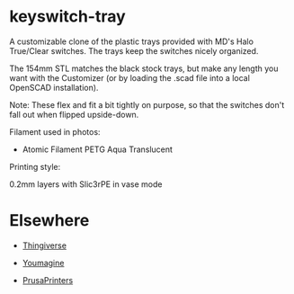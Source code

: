 # keyswitch-tray

A customizable clone of the plastic trays provided with MD's Halo True/Clear switches. The trays keep the switches nicely organized.

The 154mm STL matches the black stock trays, but make any length you want with the Customizer (or by loading the .scad file into a local OpenSCAD installation).

Note: These flex and fit a bit tightly on purpose, so that the switches don't fall out when flipped upside-down.

Filament used in photos: 

- Atomic Filament PETG Aqua Translucent

Printing style: 

0.2mm layers with Slic3rPE in vase mode

# Elsewhere

- [Thingiverse](https://www.thingiverse.com/thing:3579343)

- [Youmagine](https://www.youmagine.com/designs/keyboard-switch-tray-kailh-zealios)

- [PrusaPrinters](https://www.prusaprinters.org/prints/1653-keyboard-switch-tray-kailh-zealios)
